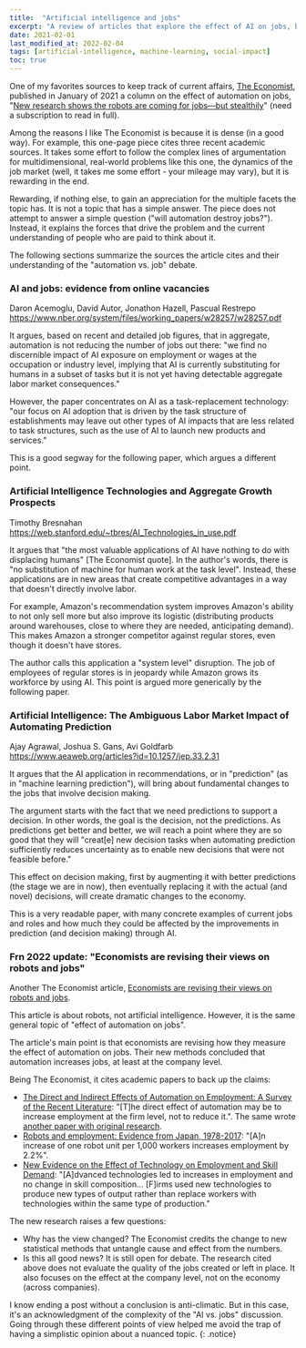 ```yaml
---
title:  "Artificial intelligence and jobs"
excerpt: "A review of articles that explore the effect of AI on jobs, based on an article from The Economist."
date: 2021-02-01
last_modified_at: 2022-02-04
tags: [artificial-intelligence, machine-learning, social-impact]
toc: true
---
```


One of my favorites sources to keep track of current affairs, [The Economist](https://www.economist.com/), published in January of 2021 a column on the effect of automation on jobs, "[New research shows the robots are coming for jobs—but stealthily](https://www.economist.com/finance-and-economics/2021/01/16/new-research-shows-the-robots-are-coming-for-jobs-but-stealthily)" (need a subscription to read in full).

<!--more-->

Among the reasons I like The Economist is because it is dense (in a good way). For example, this one-page piece cites three recent academic sources. It takes some effort to follow the complex lines of argumentation for multidimensional, real-world problems like this one, the dynamics of the job market (well, it takes me some effort - your mileage may vary), but it is rewarding in the end.

Rewarding, if nothing else, to gain an appreciation for the multiple facets the topic has. It is not a topic that has a simple answer. The piece does not attempt to answer a simple question ("will automation destroy jobs?"). Instead, it explains the forces that drive the problem and the current understanding of people who are paid to think about it.

The following sections summarize the sources the article cites and their understanding of the "automation vs. job" debate.

### AI and jobs: evidence from online vacancies

Daron Acemoglu, David Autor, Jonathon Hazell, Pascual Restrepo
<https://www.nber.org/system/files/working_papers/w28257/w28257.pdf>

It argues, based on recent and detailed job figures, that in aggregate, automation is not reducing the number of jobs out there: "we find no discernible impact of AI exposure on employment or wages at the occupation or industry level, implying that AI is currently substituting for humans in a subset of tasks but it is not yet having detectable aggregate labor market consequences."

However, the paper concentrates on AI as a task-replacement technology: "our focus on AI adoption that is driven by the task structure of establishments may leave out other types of AI impacts that are less related to task structures, such as the use of AI to launch new products and services."

This is a good segway for the following paper, which argues a different point.

### Artificial Intelligence Technologies and Aggregate Growth Prospects

Timothy Bresnahan
<https://web.stanford.edu/~tbres/AI_Technologies_in_use.pdf>

It argues that "the most valuable applications of AI have nothing to do with displacing humans" [The Economist quote]. In the author's words, there is "no substitution of machine for human work at the task level". Instead, these applications are in new areas that create competitive advantages in a way that doesn't directly involve labor.

For example, Amazon's recommendation system improves Amazon's ability to not only sell more but also improve its logistic (distributing products around warehouses, close to where they are needed, anticipating demand). This makes Amazon a stronger competitor against regular stores, even though it doesn't have stores.

The author calls this application a "system level" disruption. The job of employees of regular stores is in jeopardy while Amazon grows its workforce by using AI. This point is argued more generically by the following paper.

### Artificial Intelligence: The Ambiguous Labor Market Impact of Automating Prediction

Ajay Agrawal, Joshua S. Gans, Avi Goldfarb
<https://www.aeaweb.org/articles?id=10.1257/jep.33.2.31>

It argues that the AI application in recommendations, or in "prediction" (as in "machine learning prediction"), will bring about fundamental changes to the jobs that involve decision making.

The argument starts with the fact that we need predictions to support a decision. In other words, the goal is the decision, not the predictions. As predictions get better and better, we will reach a point where they are so good that they will "creat[e] new decision tasks when automating prediction sufficiently reduces uncertainty as to enable new decisions that were not feasible before."

This effect on decision making, first by augmenting it with better predictions (the stage we are in now), then eventually replacing it with the actual (and novel) decisions, will create dramatic changes to the economy.

This is a very readable paper, with many concrete examples of current jobs and roles and how much they could be affected by the improvements in prediction (and decision making) through AI.

### Frn 2022 update: "Economists are revising their views on robots and jobs"

Another The Economist article, [Economists are revising their views on robots and jobs](https://www.economist.com/finance-and-economics/2022/01/22/economists-are-revising-their-views-on-robots-and-jobs).

This article is about robots, not artificial intelligence. However, it is the same general topic of "effect of automation on jobs".

The article's main point is that economists are revising how they measure the effect of automation on jobs. Their new methods concluded that automation increases jobs, at least at the company level.

Being The Economist, it cites academic papers to back up the claims:

- [The Direct and Indirect Effects of Automation on Employment: A Survey of the Recent Literature](https://scholar.harvard.edu/files/aghion/files/direct_and_indirect_effects_of_automation.pdf): "[T]he direct effect of automation may be to increase employment at the firm level, not to reduce it.". The same wrote [another paper with original research](https://scholar.harvard.edu/aghion/publications/what-are-labor-and-product-market-effects-automation-new-evidence-france).
- [Robots and employment: Evidence from Japan, 1978-2017](https://voxeu.org/article/robots-and-employment-evidence-japan): "[A]n increase of one robot unit per 1,000 workers increases employment by 2.2%".
- [New Evidence on the Effect of Technology on Employment and Skill Demand](https://economics.mit.edu/files/22239): "[A]dvanced technologies led to increases in employment and no change in skill composition... [F]irms used new technologies to produce new types of output rather than replace workers with technologies within the same type of production."

The new research raises a few questions:

- Why has the view changed? The Economist credits the change to new statistical methods that untangle cause and effect from the numbers.
- Is this all good news? It is still open for debate. The research cited above does not evaluate the quality of the jobs created or left in place. It also focuses on the effect at the company level, not on the economy (across companies).

I know ending a post without a conclusion is anti-climatic. But in this case, it's an acknowledgment of the complexity of the "AI vs. jobs" discussion. Going through these different points of view helped me avoid the trap of having a simplistic opinion about a nuanced topic.
{: .notice}
